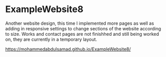 # ExampleWebsite8
Another website design, this time I implemented more pages as well as adding in responsive settings to change sections of the website according to size. Works and contact pages are not finishhed and still being worked on, they are currently in a temporary layout.

https://mohammedabdulsamad.github.io/ExampleWebsite8/
